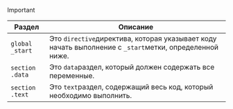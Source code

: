 
> [!important] 
> | Раздел          | Описание                                                                                               |
> | --------------- | ------------------------------------------------------------------------------------------------------ |
> | `global _start` | Это `directive`директива, которая указывает коду начать выполнение с `_start`метки, определенной ниже. |
> | `section .data` | Это `data`раздел, который должен содержать все переменные.                                             |
> | `section .text` | Это `text`раздел, содержащий весь код, который необходимо выполнить.                                   |



